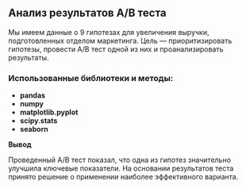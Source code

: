 ## Анализ результатов A/B теста

Мы имеем данные о 9 гипотезах для увеличения выручки, подготовленных отделом маркетинга. Цель — приоритизировать гипотезы, провести A/B тест одной из них и проанализировать результаты.


### Использованные библиотеки и методы:
- **pandas**
- **numpy**
- **matplotlib.pyplot**
- **scipy.stats**
- **seaborn**

**Вывод**

Проведенный A/B тест показал, что одна из гипотез значительно улучшила ключевые показатели. На основании результатов теста принято решение о применении наиболее эффективного варианта.


